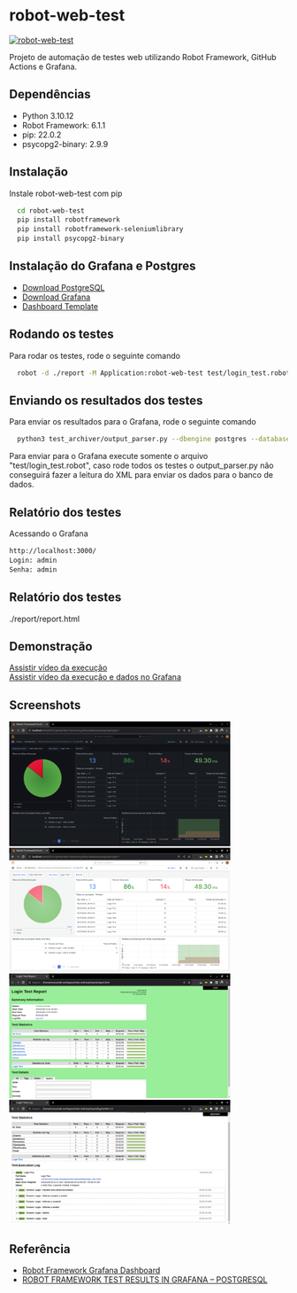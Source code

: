 # robot-web-test
[![robot-web-test](https://github.com/rlhorochovec/robot-web-test/actions/workflows/ci.yml/badge.svg)](https://github.com/rlhorochovec/robot-web-test/actions/workflows/ci.yml)

Projeto de automação de testes web utilizando Robot Framework, GitHub Actions e Grafana.

## Dependências
- Python 3.10.12
- Robot Framework: 6.1.1
- pip: 22.0.2
- psycopg2-binary: 2.9.9

## Instalação
Instale robot-web-test com pip

```bash
  cd robot-web-test
  pip install robotframework
  pip install robotframework-seleniumlibrary
  pip install psycopg2-binary
```
## Instalação do Grafana e Postgres
- [Download PostgreSQL](https://www.enterprisedb.com/downloads/postgres-postgresql-downloads)
- [Download Grafana](https://grafana.com/grafana/download?platform=linux)
- [Dashboard Template](https://grafana.com/api/dashboards/11541/revisions/1/download)

## Rodando os testes
Para rodar os testes, rode o seguinte comando

```bash
  robot -d ./report -M Application:robot-web-test test/login_test.robot
```

## Enviando os resultados dos testes
Para enviar os resultados para o Grafana, rode o seguinte comando

```bash
  python3 test_archiver/output_parser.py --dbengine postgres --database robot_results --host localhost --user postgres --pw admin --port 5432 --metadata Application:robot-web-test report/output.xml
```
Para enviar para o Grafana execute somente o arquivo "test/login_test.robot", caso rode todos os testes o output_parser.py não conseguirá fazer a leitura do XML para enviar os dados para o banco de dados.

## Relatório dos testes
Acessando o Grafana
```bash
http://localhost:3000/
Login: admin
Senha: admin
```

## Relatório dos testes
./report/report.html

## Demonstração
[Assistir vídeo da execução](https://youtu.be/Okg_H1dS9pU)<br />
[Assistir vídeo da execução e dados no Grafana](https://youtu.be/MwuQRMd4wBk)

## Screenshots
<img src="https://github.com/rlhorochovec/robot-web-test/blob/develop/Screenshots/grafana_dark.png" width="400" /> <img src="https://github.com/rlhorochovec/robot-web-test/blob/develop/Screenshots/grafana_light.png" width="400" /><br />
<img src="https://github.com/rlhorochovec/robot-web-test/blob/develop/Screenshots/report.png" width="400" /> <img src="https://github.com/rlhorochovec/robot-web-test/blob/develop/Screenshots/log.png" width="400" />

## Referência

 - [Robot Framework Grafana Dashboard](https://grafana.com/grafana/dashboards/11541-robot-framework-grafana-dashboard-part-1/)
 - [ROBOT FRAMEWORK TEST RESULTS IN GRAFANA – POSTGRESQL](https://cognitiveqe.com/robot-framework-test-results-in-grafana-postgresql/)